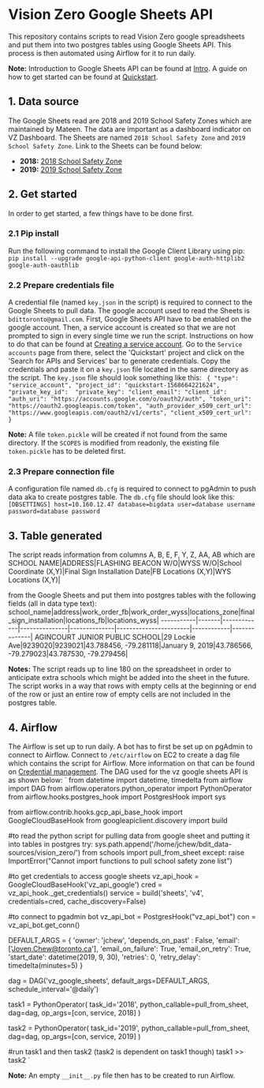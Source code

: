 # Vision Zero Google Sheets API 
This repository contains scripts to read Vision Zero google spreadsheets and put them into two postgres tables using Google Sheets API. This process is then automated using Airflow for it to run daily.

**Note:** 
Introduction to Google Sheets API can be found at [Intro](https://developers.google.com/sheets/api/guides/concepts).
A guide on how to get started can be found at [Quickstart](https://developers.google.com/sheets/api/quickstart/python).

## 1. Data source
The Google Sheets read are 2018 and 2019 School Safety Zones which are maintained by Mateen. The data are important as a dashboard indicator on VZ Dashboard. The Sheets are named `2018 School Safety Zone` and `2019 School Safety Zone`. Link to the Sheets can be found below:
- **2018:** [2018 School Safety Zone](https://docs.google.com/spreadsheets/d/16ZmWa6ZoIrJ9JW_aMveQsBM5vuGWq7zH0Vw_rvmSC7A/edit#gid=1848006623)
- **2019:** [2019 School Safety Zone](https://docs.google.com/spreadsheets/d/19JupdNNJSnHpO0YM5sHJWoEvKumyfhqaw-Glh61i2WQ/edit#gid=923156418)

## 2. Get started
In order to get started, a few things have to be done first.

### 2.1 Pip install
Run the following command to install the Google Client Library using pip:
`pip install --upgrade google-api-python-client google-auth-httplib2 google-auth-oauthlib`

### 2.2 Prepare credentials file
A credential file (named `key.json` in the script) is required to connect to the Google Sheets to pull data. The google account used to read the Sheets is `bdittoronto@gmail.com`. First, Google Sheets API have to be enabled on the google account. Then, a service account is created so that we are not prompted to sign in every single time we run the script. Instructions on how to do that can be found at [Creating a service account](https://github.com/googleapis/google-api-python-client/blob/master/docs/oauth-server.md#creating-a-service-account). Go to the `Service accounts` page from there, select the 'Quickstart' project and click on the 'Search for APIs and Services' bar to generate credentials. Copy the credentials and paste it on a `key.json` file located in the same directory as the script. The `key.json` file should look something like this:
`
{
    "type": "service_account",
    "project_id": "quickstart-1568664221624",
    "private_key_id": 
    "private_key":
    "client_email":
    "client_id": 
    "auth_uri": "https://accounts.google.com/o/oauth2/auth",
    "token_uri": "https://oauth2.googleapis.com/token",
    "auth_provider_x509_cert_url": "https://www.googleapis.com/oauth2/v1/certs",
    "client_x509_cert_url": 
  }`

**Note:** A file `token.pickle` will be created if not found from the same directory. If the `SCOPES` is modified from readonly, the existing file `token.pickle` has to be deleted first.

### 2.3 Prepare connection file
A configuration file named `db.cfg` is required to connect to pgAdmin to push data aka to create postgres table. The `db.cfg` file should look like this:
`
[DBSETTINGS]
host=10.160.12.47
database=bigdata
user=database username
password=database password
`

## 3. Table generated
The script reads information from columns A, B, E, F, Y, Z, AA, AB which are 
SCHOOL NAME|ADDRESS|FLASHING BEACON W/O|WYSS W/O|School Coordinate (X,Y)|Final Sign Installation Date|FB Locations (X,Y)|WYS Locations (X,Y)|

from the Google Sheets and put them into postgres tables with the following fields (all in data type text):
school_name|address|work_order_fb|work_order_wyss|locations_zone|final_sign_installation|locations_fb|locations_wyss|
-----------|-------|-------------|---------------|--------------|-----------------------|------------|--------------|
AGINCOURT JUNIOR PUBLIC SCHOOL|29 Lockie Ave|9239020|9239021|43.788456, -79.281118|January 9, 2019|43.786566, -79.279023|43.787530, -79.279456|

**Notes:** The script reads up to line 180 on the spreadsheet in order to anticipate extra schools which might be added into the sheet in the future. The script works in a way that rows with empty cells at the beginning or end of the row or just an entire row of empty cells are not included in the postgres table.

## 4. Airflow
The Airflow is set up to run daily. A bot has to first be set up on pgAdmin to connect to Airflow. Connect to `/etc/airflow` on EC2 to create a dag file which contains the script for Airflow. More information on that can be found on [Credential management](https://github.com/CityofToronto/bdit_team_wiki/wiki/Automating-Stuff#credential-management). The DAG used for the vz google sheets API is as shown below:
`
from datetime import datetime, timedelta
from airflow import DAG
from airflow.operators.python_operator import PythonOperator
from airflow.hooks.postgres_hook import PostgresHook
import sys

from airflow.contrib.hooks.gcp_api_base_hook import GoogleCloudBaseHook
from googleapiclient.discovery import build

#to read the python script for pulling data from google sheet and putting it into tables in postgres
try:
  sys.path.append('/home/jchew/bdit_data-sources/vision_zero/')
  from schools import pull_from_sheet
except:
  raise ImportError("Cannot import functions to pull school safety zone list")

#to get credentials to access google sheets
vz_api_hook = GoogleCloudBaseHook('vz_api_google')
cred = vz_api_hook._get_credentials()
service = build('sheets', 'v4', credentials=cred, cache_discovery=False)

#to connect to pgadmin bot
vz_api_bot = PostgresHook("vz_api_bot")
con = vz_api_bot.get_conn()

DEFAULT_ARGS = {
    'owner': 'jchew',
    'depends_on_past' : False,
    'email': ['Joven.Chew@toronto.ca'],
    'email_on_failure': True,
    'email_on_retry': True,
    'start_date': datetime(2019, 9, 30),
    'retries': 0,
    'retry_delay': timedelta(minutes=5)
}

dag = DAG('vz_google_sheets', default_args=DEFAULT_ARGS, schedule_interval='@daily')

task1 = PythonOperator(
    task_id='2018',
    python_callable=pull_from_sheet,
    dag=dag,
    op_args=[con, service, 2018]
    )

task2 = PythonOperator(
    task_id='2019',
    python_callable=pull_from_sheet,
    dag=dag,
    op_args=[con, service, 2019]
    )

#run task1 and then task2 (task2 is dependent on task1 though)
task1 >> task2
`

**Note:** An empty `__init__.py` file then has to be created to run Airflow. 
